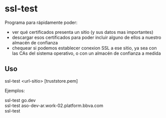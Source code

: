 # ssl-test

Programa para rápidamente poder: 

- ver qué certificados presenta un sitio (y sus datos mas importantes)
- descargar esos certificados para poder incluir alguno de ellos a nuestro almacén de confianza
- chequear si podemos establecer conexion SSL a ese sitio, ya sea con las CAs del sistema operativo, o con un almacén de confianza a medida 


## Uso

ssl-test  \<url-sitio\> [truststore.pem]

Ejemplos:

ssl-test  go.dev  
ssl-test  aso-dev-ar.work-02.platform.bbva.com   
ssl-test 